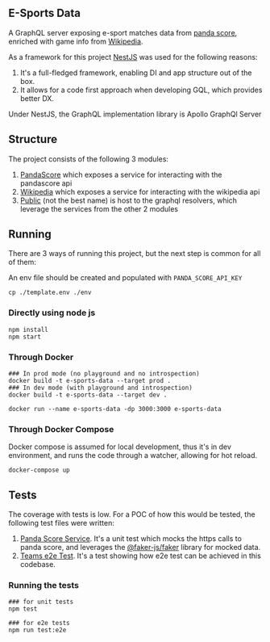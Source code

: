 ## E-Sports Data

A GraphQL server exposing e-sport matches data
from [panda score](https://developers.pandascore.co/reference/get_players), enriched with game info
from [Wikipedia](https://en.wikipedia.org/w/api.php).

As a framework for this project [NestJS](https://docs.nestjs.com/graphql/quick-start) was used for the following
reasons:

1. It's a full-fledged framework, enabling DI and app structure out of the box.
2. It allows for a code first approach when developing GQL, which provides better DX.

Under NestJS, the GraphQL implementation library is Apollo GraphQl Server

## Structure

The project consists of the following 3 modules:

1. [PandaScore](src/panda-score/panda-score.module.ts) which exposes a service for interacting with the pandascore api
2. [Wikipedia](src/wikipedia/wikipedia.module.ts) which exposes a service for interacting with the wikipedia api
3. [Public](src/public/public.module.ts) (not the best name) is host to the graphql resolvers, which leverage the
   services from the other 2 modules

## Running

There are 3 ways of running this project, but the next step is common for all of them:

An env file should be created and populated with `PANDA_SCORE_API_KEY`

```shell
cp ./template.env ./env
```

### Directly using node js

```shell
npm install
npm start
```

### Through Docker

```shell
### In prod mode (no playground and no introspection) 
docker build -t e-sports-data --target prod .
### In dev mode (with playground and introspection)
docker build -t e-sports-data --target dev .

docker run --name e-sports-data -dp 3000:3000 e-sports-data
```

### Through Docker Compose

Docker compose is assumed for local development, thus it's in dev environment, and runs the code through a watcher,
allowing for hot reload.

```shell
docker-compose up
```

## Tests

The coverage with tests is low. For a POC of how this would be tested, the following test files were written:

1. [Panda Score Service](src/panda-score/panda-score.service.spec.ts). It's a unit test which mocks the https calls to
   panda score, and leverages the [@faker-js/faker](https://www.npmjs.com/package/@faker-js/faker) library for mocked
   data.
2. [Teams e2e Test](test/teams.e2e-spec.ts). It's a test showing how e2e test can be achieved in this codebase.


### Running the tests
```shell
### for unit tests
npm test

### for e2e tests
npm run test:e2e
```